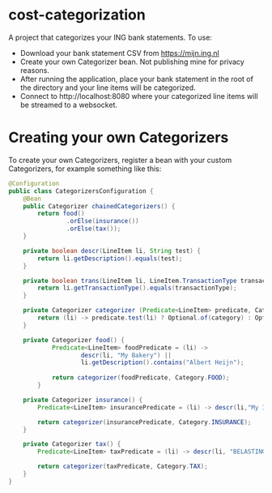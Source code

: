 # cost-categorization
A project that categorizes your ING bank statements. 
To use:
* Download your bank statement CSV from https://mijn.ing.nl
* Create your own Categorizer bean. Not publishing mine for privacy reasons.
* After running the application, place your bank statement in the root of the directory and your line items will be categorized.
* Connect to http://localhost:8080 where your categorized line items will be streamed to a websocket.

# Creating your own Categorizers
To create your own Categorizers, register a bean with your custom Categorizers, for example something like this:
```Java
@Configuration
public class CategorizersConfiguration {
    @Bean
    public Categorizer chainedCategorizers() {
        return food()
                .orElse(insurance())
                .orElse(tax());
    }

    private boolean descr(LineItem li, String test) {
        return li.getDescription().equals(test);
    }

    private boolean trans(LineItem li, LineItem.TransactionType transactionType) {
        return li.getTransactionType().equals(transactionType);
    }

    private Categorizer categorizer (Predicate<LineItem> predicate, Category category) {
        return (li) -> predicate.test(li) ? Optional.of(category) : Optional.empty();
    }

    private Categorizer food() {
            Predicate<LineItem> foodPredicate = (li) ->
                    descr(li, "My Bakery") ||
                    li.getDescription().contains("Albert Heijn");
    
            return categorizer(foodPredicate, Category.FOOD);
        }

    private Categorizer insurance() {
        Predicate<LineItem> insurancePredicate = (li) -> descr(li,"My Insurance Company") && trans(li, AF);

        return categorizer(insurancePredicate, Category.INSURANCE);
    }

    private Categorizer tax() {
        Predicate<LineItem> taxPredicate = (li) -> descr(li, "BELASTINGDIENST");

        return categorizer(taxPredicate, Category.TAX);
    }
}
```
